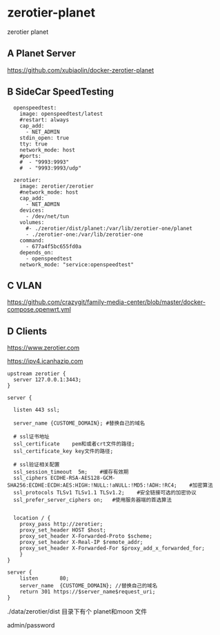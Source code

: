 # zerotier-planet
zerotier planet
## A Planet Server
https://github.com/xubiaolin/docker-zerotier-planet
## B SideCar SpeedTesting
```code
  openspeedtest:
    image: openspeedtest/latest
    #restart: always
    cap_add:
      - NET_ADMIN
    stdin_open: true
    tty: true
    network_mode: host
    #ports:
    #  - "9993:9993"
    #  - "9993:9993/udp"

  zerotier:
    image: zerotier/zerotier
    #network_mode: host
    cap_add:
      - NET_ADMIN
    devices:
      - /dev/net/tun
    volumes:
      #- ./zerotier/dist/planet:/var/lib/zerotier-one/planet
      - ./zerotier-one:/var/lib/zerotier-one
    command:
      - 677a4f5bc655fd0a
    depends_on:
      - openspeedtest
    network_mode: "service:openspeedtest"
```
## C VLAN
https://github.com/crazygit/family-media-center/blob/master/docker-compose.openwrt.yml

## D Clients
https://www.zerotier.com

https://ipv4.icanhazip.com

```code
upstream zerotier {
  server 127.0.0.1:3443;
}

server {

  listen 443 ssl;

  server_name {CUSTOME_DOMAIN}; #替换自己的域名

  # ssl证书地址
  ssl_certificate    pem和或者crt文件的路径;
  ssl_certificate_key key文件的路径;

  # ssl验证相关配置
  ssl_session_timeout  5m;    #缓存有效期
  ssl_ciphers ECDHE-RSA-AES128-GCM-SHA256:ECDHE:ECDH:AES:HIGH:!NULL:!aNULL:!MD5:!ADH:!RC4;    #加密算法
  ssl_protocols TLSv1 TLSv1.1 TLSv1.2;    #安全链接可选的加密协议
  ssl_prefer_server_ciphers on;   #使用服务器端的首选算法


  location / {
    proxy_pass http://zerotier;
    proxy_set_header HOST $host;
    proxy_set_header X-Forwarded-Proto $scheme;
    proxy_set_header X-Real-IP $remote_addr;
    proxy_set_header X-Forwarded-For $proxy_add_x_forwarded_for;
    }
}

server {
    listen       80;
    server_name  {CUSTOME_DOMAIN}; //替换自己的域名
    return 301 https://$server_name$request_uri;
}
```


./data/zerotier/dist 目录下有个 planet和moon 文件

admin/password
